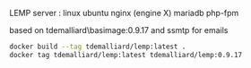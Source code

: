 LEMP server : linux ubuntu nginx (engine X) mariadb php-fpm

based on tdemalliard\basimage:0.9.17
and ssmtp for emails

````bash
docker build --tag tdemalliard/lemp:latest .
docker tag tdemalliard/lemp:latest tdemalliard/lemp:0.9.17
````